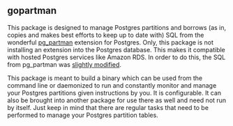 gopartman
-----------

This package is designed to manage Postgres partitions and borrows (as in, copies and makes best efforts to keep up to date with) SQL from the wonderful 
[pg_partman](https://github.com/keithf4/pg_partman) extension for Postgres. Only, this package is not installing an extension into the Postgres database. 
This makes it compatible with hosted Postgres services like Amazon RDS. In order to do this, the SQL from pg_partman was [slightly modified](http://www.databasesoup.com/2014/12/loading-pgpartman-on-rds-or-heroku.html).

This package is meant to build a binary which can be used from the command line or daemonized to run and constantly monitor and manage your Postgres partitions 
given instructions by you. It is configurable. It can also be brought into another package for use there as well and need not run by itself. Just keep 
in mind that there are regular tasks that need to be performed to manage your Postgres partition tables.
